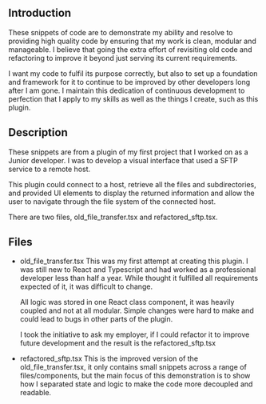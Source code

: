 ## Introduction

These snippets of code are to demonstrate my ability and resolve to providing high quality code by ensuring that my work is clean, modular and manageable. I believe that going the extra effort of revisiting old code and refactoring to improve it beyond just serving its current requirements. 

I want my code to fulfil its purpose correctly, but also to set up a foundation and framework for it to continue to be improved by other developers long after I am gone. I maintain this dedication of continuous development to perfection that I apply to my skills as well as the things I create, such as this plugin.

## Description

These snippets are from a plugin of my first project that I worked on as a Junior developer. I was to develop a visual interface that used a SFTP service to a remote host.

This plugin could connect to a host, retrieve all the files and subdirectories, and provided UI elements to display the returned information and allow the user to navigate through the file system of the connected host.

There are two files, old_file_transfer.tsx and refactored_sftp.tsx.

## Files
- old_file_transfer.tsx
	This was my first attempt at creating this plugin. I was still new to React and 
	Typescript and had worked as a professional developer less than half a year. 
	While thought it fulfilled all requirements expected of it, it was difficult to 
	change.
	
	All logic was stored in one React class component, it was heavily coupled and not 
	at all modular. Simple changes were hard to make and could lead to bugs in other 
	parts of the plugin.
	
	I took the initiative to ask my employer, if I could refactor it to improve 
	future development and the result is the refactored_sftp.tsx

- refactored_sftp.tsx
	This is the improved version of the old_file_transfer.tsx, it only contains small 
	snippets across a range of files/components, but the main focus of this 
	demonstration is to show how I separated state and logic to make the code more decoupled and readable.
